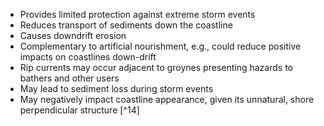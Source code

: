 - Provides limited protection against extreme storm events
- Reduces transport of sediments down the coastline
- Causes downdrift erosion
- Complementary to artificial nourishment, e.g., could reduce positive impacts on coastlines down-drift
- Rip currents may occur adjacent to groynes presenting hazards to bathers and other users
- May lead to sediment loss during storm events 
- May negatively impact coastline appearance, given its unnatural, shore perpendicular structure [^14]
